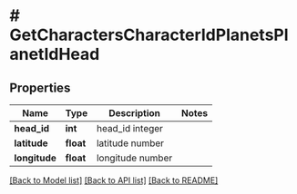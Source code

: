 # # GetCharactersCharacterIdPlanetsPlanetIdHead

## Properties

Name | Type | Description | Notes
------------ | ------------- | ------------- | -------------
**head_id** | **int** | head_id integer | 
**latitude** | **float** | latitude number | 
**longitude** | **float** | longitude number | 

[[Back to Model list]](../../README.md#documentation-for-models) [[Back to API list]](../../README.md#documentation-for-api-endpoints) [[Back to README]](../../README.md)



